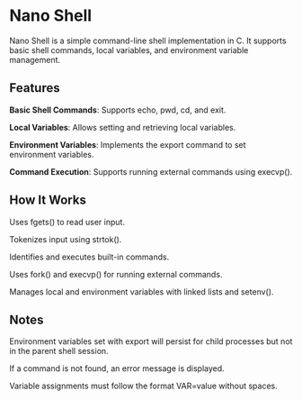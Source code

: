 # Nano Shell
Nano Shell is a simple command-line shell implementation in C. It supports basic shell commands, local variables, and environment variable management.

## Features
**Basic Shell Commands**: Supports echo, pwd, cd, and exit.

**Local Variables**: Allows setting and retrieving local variables.

**Environment Variables**: Implements the export command to set environment variables.

**Command Execution**: Supports running external commands using execvp().

## How It Works
Uses fgets() to read user input.

Tokenizes input using strtok().

Identifies and executes built-in commands.

Uses fork() and execvp() for running external commands.

Manages local and environment variables with linked lists and setenv().

## Notes
Environment variables set with export will persist for child processes but not in the parent shell session.

If a command is not found, an error message is displayed.

Variable assignments must follow the format VAR=value without spaces.
